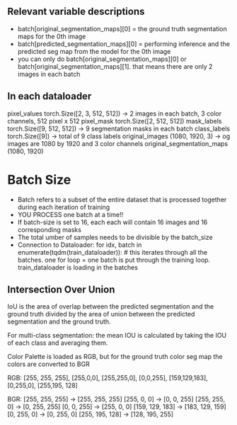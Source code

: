 ## Relevant variable descriptions 
- batch[original_segmentation_maps][0] = the ground truth segmentation maps for the 0th image 
- batch[predicted_segmentation_maps][0] = performing inference and the predicted seg map from the model for the 0th image
- you can only do batch[original_segmentation_maps][0] or batch[original_segmentation_maps][1]. that means there are only 2 images in each batch

## In each dataloader 

pixel_values torch.Size([2, 3, 512, 512]) -> 2 images in each batch, 3 color channels, 512 pixel x 512 
pixel_mask torch.Size([2, 512, 512])
mask_labels torch.Size([9, 512, 512]) -> 9 segmentation masks in each batch 
class_labels torch.Size([9]) -> total of 9 class labels 
original_images (1080, 1920, 3) -> og images are 1080 by 1920 and 3 color channels 
original_segmentation_maps (1080, 1920)

# Batch Size 
- Batch refers to a subset of the entire dataset that is processed together during each iteration of training
- YOU PROCESS one batch at a time!!
- If batch-size is set to 16, each each will contain 16 images and 16 corresponding masks
- The total umber of samples needs to be divisible by the batch_size
- Connection to Dataloader:   for idx, batch in enumerate(tqdm(train_dataloader)): # this iterates through all the batches. one for loop = one batch is put through the training loop. train_dataloader is loading in the batches


## Intersection Over Union 

IoU is the area of overlap between the predicted segmentation and the ground truth divided by the area of union between the predicted segmentation and the ground truth.

For multi-class segmentation: the mean IOU is calculated by taking the IOU of each class and averaging them. 


Color Palette is loaded as RGB, but for the ground truth color seg map the colors are converted to BGR 

RGB: 
[255, 255, 255], [255,0,0], [255,255,0], [0,0,255], [159,129,183], [0,255,0], [255,195, 128]

BGR: 
[255, 255, 255] -> [255, 255, 255]
[255, 0, 0] -> [0, 0, 255]
[255, 255, 0] -> [0, 255, 255]
[0, 0, 255] -> [255, 0, 0]
[159, 129, 183] -> [183, 129, 159]
[0, 255, 0] -> [0, 255, 0]
[255, 195, 128] -> [128, 195, 255]

